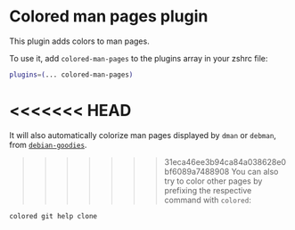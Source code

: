 # Colored man pages plugin

This plugin adds colors to man pages.

To use it, add `colored-man-pages` to the plugins array in your zshrc file:

```zsh
plugins=(... colored-man-pages)
```

<<<<<<< HEAD
=======
It will also automatically colorize man pages displayed by `dman` or `debman`,
from [`debian-goodies`](https://packages.debian.org/stable/debian-goodies).

>>>>>>> 31eca46ee3b94ca84a038628e0bf6089a7488908
You can also try to color other pages by prefixing the respective command with `colored`:

```zsh
colored git help clone
```
